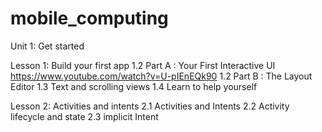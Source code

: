 # mobile_computing

Unit 1: Get started

Lesson 1: Build your first app
1.2 Part A : Your First Interactive UI
https://www.youtube.com/watch?v=U-pIEnEQk90
1.2 Part B : The Layout Editor
1.3 Text and scrolling views
1.4 Learn to help yourself

Lesson 2: Activities and intents
2.1 Activities and Intents
2.2 Activity lifecycle and state
2.3 implicit Intent
